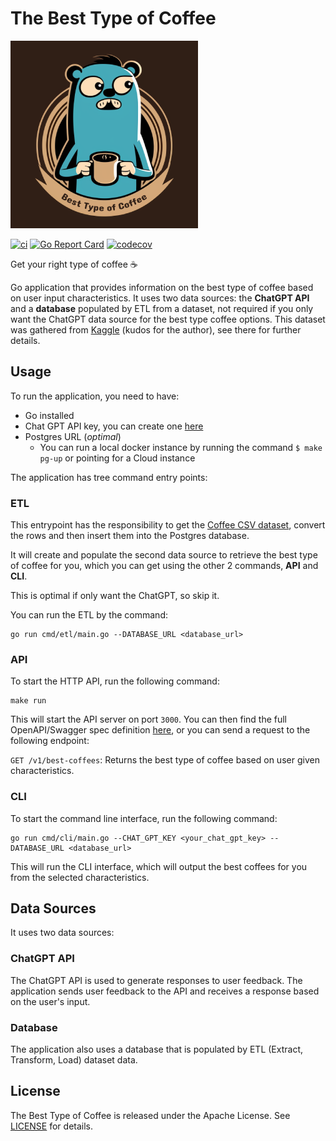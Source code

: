 # The Best Type of Coffee

![logo](./data/logo.png)


[![ci](https://github.com/richardbertozzo/type-coffee/actions/workflows/ci.yml/badge.svg)](https://github.com/richardbertozzo/type-coffee/actions/workflows/ci.yml) [![Go Report Card](https://goreportcard.com/badge/github.com/richardbertozzo/type-coffee)](https://goreportcard.com/report/github.com/richardbertozzo/type-coffee) [![codecov](https://codecov.io/gh/richardbertozzo/type-coffee/branch/master/graph/badge.svg?token=G667W1L2O5)](https://codecov.io/gh/richardbertozzo/type-coffee)

Get your right type of coffee ☕

Go application that provides information on the best type of coffee based on user input characteristics. 
It uses two data sources: the **ChatGPT API** and a **database** populated by ETL from a dataset, not required if you only want the ChatGPT data source for the best type coffee options. 
This dataset was gathered from [Kaggle](https://www.kaggle.com/datasets/volpatto/coffee-quality-database-from-cqi) (kudos for the author), see there for further details.

## Usage

To run the application, you need to have:
- Go installed
- Chat GPT API key, you can create one [here](https://platform.openai.com/account/api-keys)
- Postgres URL (_optimal_)
  - You can run a local docker instance by running the command `$ make pg-up` or pointing for a Cloud instance

The application has tree command entry points:

### ETL

This entrypoint has the responsibility to get the [Coffee CSV dataset](./data), convert the rows and 
then insert them into the Postgres database.

It will create and populate the second data source to retrieve the best type of coffee for you, 
which you can get using the other 2 commands, **API** and **CLI**. 

This is optimal if only want the ChatGPT, so skip it. 

You can run the ETL by the command:

```shell
go run cmd/etl/main.go --DATABASE_URL <database_url>
```

### API

To start the HTTP API, run the following command:

```shell
make run
```

This will start the API server on port `3000`.
You can then find the full OpenAPI/Swagger spec definition [here](./api/openapi.yaml), or you can send a request to the following endpoint:

`GET /v1/best-coffees`: Returns the best type of coffee based on user given characteristics.

### CLI
To start the command line interface, run the following command:

```shell
go run cmd/cli/main.go --CHAT_GPT_KEY <your_chat_gpt_key> --DATABASE_URL <database_url>
```

This will run the CLI interface, which will output the best coffees for you from the selected characteristics.

## Data Sources

It uses two data sources:

### ChatGPT API
The ChatGPT API is used to generate responses to user feedback. The application sends user feedback to the API and receives a response based on the user's input.

### Database
The application also uses a database that is populated by ETL (Extract, Transform, Load) dataset data.

## License
The Best Type of Coffee is released under the Apache License. See [LICENSE](./LICENSE) for details.

